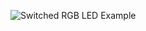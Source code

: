 
![Switched RGB LED Example](https://github.com/EEPUXProjects/PICBytes/assets/50055478/5090ceaf-42ae-455a-8349-957f62388937)
